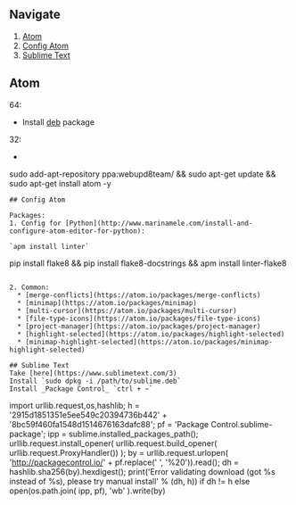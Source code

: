 ## Navigate
1. [Atom](#atom)
2. [Config Atom](#config-atom)
3. [Sublime Text](#sublime-text)

## Atom

64:
  * Install [deb](https://atom.io/download/deb) package

32:
  * ```
  sudo add-apt-repository ppa:webupd8team/ &&
  sudo apt-get update &&
  sudo apt-get install atom -y
  ```
## Config Atom

Packages:
1. Config for [Python](http://www.marinamele.com/install-and-configure-atom-editor-for-python):

`apm install linter`

```
pip install flake8 &&
pip install flake8-docstrings &&
apm install linter-flake8
```

2. Common:
  * [merge-conflicts](https://atom.io/packages/merge-conflicts)
  * [minimap](https://atom.io/packages/minimap)
  * [multi-cursor](https://atom.io/packages/multi-cursor)
  * [file-type-icons](https://atom.io/packages/file-type-icons)
  * [project-manager](https://atom.io/packages/project-manager)
  * [highlight-selected](https://atom.io/packages/highlight-selected)
  * [minimap-highlight-selected](https://atom.io/packages/minimap-highlight-selected)

## Sublime Text
Take [here](https://www.sublimetext.com/3)
Install `sudo dpkg -i /path/to/sublime.deb`
Install _Package Control_ `ctrl + ~`
```
import urllib.request,os,hashlib; h = '2915d1851351e5ee549c20394736b442' + '8bc59f460fa1548d1514676163dafc88'; pf = 'Package Control.sublime-package'; ipp = sublime.installed_packages_path(); urllib.request.install_opener( urllib.request.build_opener( urllib.request.ProxyHandler()) ); by = urllib.request.urlopen( 'http://packagecontrol.io/' + pf.replace(' ', '%20')).read(); dh = hashlib.sha256(by).hexdigest(); print('Error validating download (got %s instead of %s), please try manual install' % (dh, h)) if dh != h else open(os.path.join( ipp, pf), 'wb' ).write(by)
```